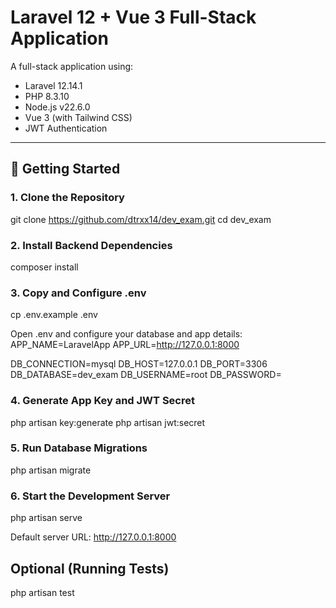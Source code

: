 # Laravel 12 + Vue 3 Full-Stack Application

A full-stack application using:

-   Laravel 12.14.1
-   PHP 8.3.10
-   Node.js v22.6.0
-   Vue 3 (with Tailwind CSS)
-   JWT Authentication

---

## 🚀 Getting Started

### 1. Clone the Repository

git clone https://github.com/dtrxx14/dev_exam.git
cd dev_exam

### 2. Install Backend Dependencies

composer install

### 3. Copy and Configure .env

cp .env.example .env

Open .env and configure your database and app details:
APP_NAME=LaravelApp
APP_URL=http://127.0.0.1:8000

DB_CONNECTION=mysql
DB_HOST=127.0.0.1
DB_PORT=3306
DB_DATABASE=dev_exam
DB_USERNAME=root
DB_PASSWORD=

### 4. Generate App Key and JWT Secret

php artisan key:generate
php artisan jwt:secret

### 5. Run Database Migrations

php artisan migrate

### 6. Start the Development Server

php artisan serve

Default server URL: http://127.0.0.1:8000

## Optional (Running Tests)

php artisan test
